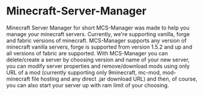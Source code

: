 # Minecraft-Server-Manager
Minecraft Server Manager for short MCS-Manager was made to help you manage your minecraft servers. Currently, we're supporting vanilla, forge and fabric versions of minecraft. MCS-Manager supports any version of minecraft vanilla servers, forge is supported from version 1.5.2 and up and all versions of fabric are supported. With MCS-Manager you can delete/create a server by choosing version and name of your new server, you can modify server properties and remove/download mods using only URL of a mod (currently supporting only 9minecraft, mc-mod, mod-minecraft file hosting and any direct .jar download URL) and then, of course, you can also start your server up with ram limit of your choosing.
